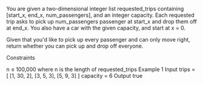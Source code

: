 You are given a two-dimensional integer list requested_trips containing [start_x, end_x, num_passengers], and an integer capacity. Each requested trip asks to pick up num_passengers passenger at start_x and drop them off at end_x. You also have a car with the given capacity, and start at x = 0.

Given that you'd like to pick up every passenger and can only move right, return whether you can pick up and drop off everyone.

Constraints

n ≤ 100,000 where n is the length of requested_trips
Example 1
Input
trips = [
    [1, 30, 2],
    [3, 5, 3],
    [5, 9, 3]
]
capacity = 6
Output
true
